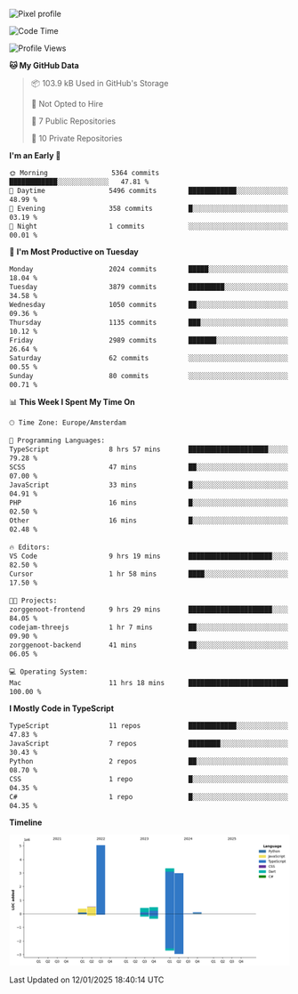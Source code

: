 ![Pixel profile](https://pixel-profile.vercel.app/api/github-stats?username=Atchferox&screen_effect=true&theme=rainbow
)


<!--START_SECTION:waka-->
![Code Time](http://img.shields.io/badge/Code%20Time-463%20hrs%204%20mins-blue)

![Profile Views](http://img.shields.io/badge/Profile%20Views-0-blue)

**🐱 My GitHub Data** 

> 📦 103.9 kB Used in GitHub's Storage 
 > 
> 🚫 Not Opted to Hire
 > 
> 📜 7 Public Repositories 
 > 
> 🔑 10 Private Repositories 
 > 
**I'm an Early 🐤** 

```text
🌞 Morning                5364 commits        ████████████░░░░░░░░░░░░░   47.81 % 
🌆 Daytime                5496 commits        ████████████░░░░░░░░░░░░░   48.99 % 
🌃 Evening                358 commits         █░░░░░░░░░░░░░░░░░░░░░░░░   03.19 % 
🌙 Night                  1 commits           ░░░░░░░░░░░░░░░░░░░░░░░░░   00.01 % 
```
📅 **I'm Most Productive on Tuesday** 

```text
Monday                   2024 commits        █████░░░░░░░░░░░░░░░░░░░░   18.04 % 
Tuesday                  3879 commits        █████████░░░░░░░░░░░░░░░░   34.58 % 
Wednesday                1050 commits        ██░░░░░░░░░░░░░░░░░░░░░░░   09.36 % 
Thursday                 1135 commits        ███░░░░░░░░░░░░░░░░░░░░░░   10.12 % 
Friday                   2989 commits        ███████░░░░░░░░░░░░░░░░░░   26.64 % 
Saturday                 62 commits          ░░░░░░░░░░░░░░░░░░░░░░░░░   00.55 % 
Sunday                   80 commits          ░░░░░░░░░░░░░░░░░░░░░░░░░   00.71 % 
```


📊 **This Week I Spent My Time On** 

```text
🕑︎ Time Zone: Europe/Amsterdam

💬 Programming Languages: 
TypeScript               8 hrs 57 mins       ████████████████████░░░░░   79.28 % 
SCSS                     47 mins             ██░░░░░░░░░░░░░░░░░░░░░░░   07.00 % 
JavaScript               33 mins             █░░░░░░░░░░░░░░░░░░░░░░░░   04.91 % 
PHP                      16 mins             █░░░░░░░░░░░░░░░░░░░░░░░░   02.50 % 
Other                    16 mins             █░░░░░░░░░░░░░░░░░░░░░░░░   02.48 % 

🔥 Editors: 
VS Code                  9 hrs 19 mins       █████████████████████░░░░   82.50 % 
Cursor                   1 hr 58 mins        ████░░░░░░░░░░░░░░░░░░░░░   17.50 % 

🐱‍💻 Projects: 
zorggenoot-frontend      9 hrs 29 mins       █████████████████████░░░░   84.05 % 
codejam-threejs          1 hr 7 mins         ██░░░░░░░░░░░░░░░░░░░░░░░   09.90 % 
zorggenoot-backend       41 mins             ██░░░░░░░░░░░░░░░░░░░░░░░   06.05 % 

💻 Operating System: 
Mac                      11 hrs 18 mins      █████████████████████████   100.00 % 
```

**I Mostly Code in TypeScript** 

```text
TypeScript               11 repos            ████████████░░░░░░░░░░░░░   47.83 % 
JavaScript               7 repos             ████████░░░░░░░░░░░░░░░░░   30.43 % 
Python                   2 repos             ██░░░░░░░░░░░░░░░░░░░░░░░   08.70 % 
CSS                      1 repo              █░░░░░░░░░░░░░░░░░░░░░░░░   04.35 % 
C#                       1 repo              █░░░░░░░░░░░░░░░░░░░░░░░░   04.35 % 
```



**Timeline**

![Lines of Code chart](https://raw.githubusercontent.com/Atchferox/Atchferox/main/assets/bar_graph.png)


 Last Updated on 12/01/2025 18:40:14 UTC
<!--END_SECTION:waka-->
